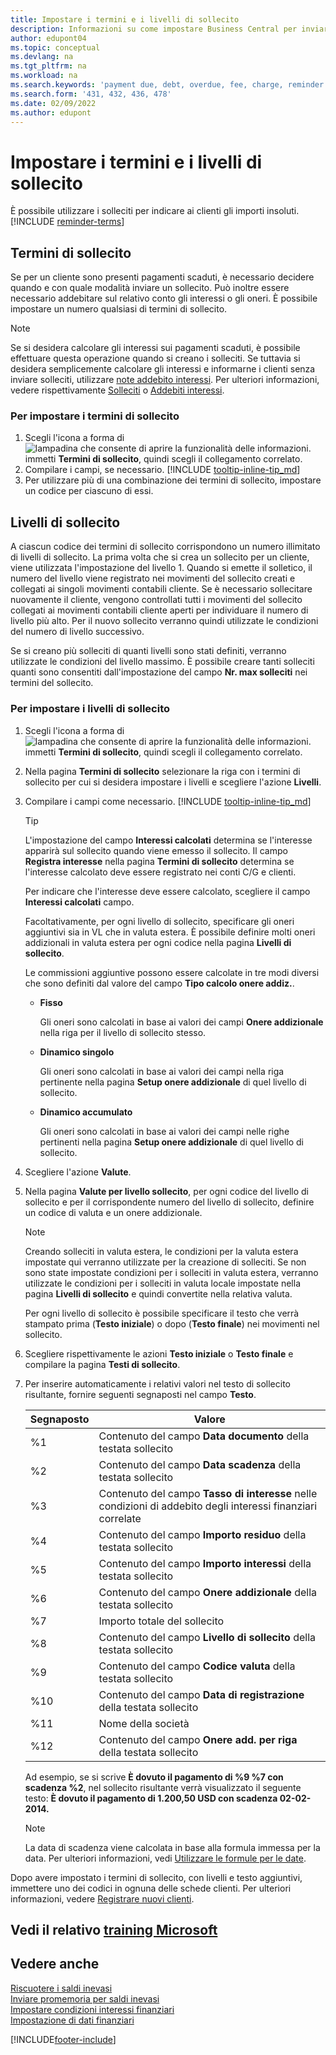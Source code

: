 ```yaml
---
title: Impostare i termini e i livelli di sollecito
description: Informazioni su come impostare Business Central per inviare un sollecito a un cliente per un pagamento scaduto e aggiungere addebiti o oneri al pagamento a causa del ritardo.
author: edupont04
ms.topic: conceptual
ms.devlang: na
ms.tgt_pltfrm: na
ms.workload: na
ms.search.keywords: 'payment due, debt, overdue, fee, charge, reminder'
ms.search.form: '431, 432, 436, 478'
ms.date: 02/09/2022
ms.author: edupont
---
```

# <a name="set-up-reminder-terms-and-levels" />Impostare i termini e i livelli di sollecito

È possibile utilizzare i solleciti per indicare ai clienti gli importi insoluti. [!INCLUDE [reminder-terms](includes/reminder-terms.md)]

## <a name="reminder-terms" />Termini di sollecito

Se per un cliente sono presenti pagamenti scaduti, è necessario decidere quando e con quale modalità inviare un sollecito. Può inoltre essere necessario addebitare sul relativo conto gli interessi o gli oneri. È possibile impostare un numero qualsiasi di termini di sollecito.  

> [!NOTE]
> Se si desidera calcolare gli interessi sui pagamenti scaduti, è possibile effettuare questa operazione quando si creano i solleciti. Se tuttavia si desidera semplicemente calcolare gli interessi e informarne i clienti senza inviare solleciti, utilizzare [note addebito interessi](finance-setup-finance-charges.md). Per ulteriori informazioni, vedere rispettivamente [Solleciti](receivables-collect-outstanding-balances.md#reminders) o [Addebiti interessi](receivables-collect-outstanding-balances.md#finance-charges).

### <a name="to-set-up-reminder-terms" />Per impostare i termini di sollecito

1. Scegli l'icona a forma di ![lampadina che consente di aprire la funzionalità delle informazioni.](media/ui-search/search_small.png "Informazioni sull'operazione che si desidera eseguire") immetti **Termini di sollecito**, quindi scegli il collegamento correlato.  
2. Compilare i campi, se necessario. [!INCLUDE [tooltip-inline-tip_md](includes/tooltip-inline-tip_md.md)]  
3. Per utilizzare più di una combinazione dei termini di sollecito, impostare un codice per ciascuno di essi.

## <a name="reminder-levels" />Livelli di sollecito

A ciascun codice dei termini di sollecito corrispondono un numero illimitato di livelli di sollecito. La prima volta che si crea un sollecito per un cliente, viene utilizzata l'impostazione del livello 1. Quando si emette il solletico, il numero del livello viene registrato nei movimenti del sollecito creati e collegati ai singoli movimenti contabili cliente. Se è necessario sollecitare nuovamente il cliente, vengono controllati tutti i movimenti del sollecito collegati ai movimenti contabili cliente aperti per individuare il numero di livello più alto. Per il nuovo sollecito verranno quindi utilizzate le condizioni del numero di livello successivo.

Se si creano più solleciti di quanti livelli sono stati definiti, verranno utilizzate le condizioni del livello massimo. È possibile creare tanti solleciti quanti sono consentiti dall'impostazione del campo **Nr. max solleciti** nei termini del sollecito.

### <a name="to-set-up-reminder-levels" />Per impostare i livelli di sollecito

1. Scegli l'icona a forma di ![lampadina che consente di aprire la funzionalità delle informazioni.](media/ui-search/search_small.png "Informazioni sull'operazione che si desidera eseguire") immetti **Termini di sollecito**, quindi scegli il collegamento correlato.  
2. Nella pagina **Termini di sollecito** selezionare la riga con i termini di sollecito per cui si desidera impostare i livelli e scegliere l'azione **Livelli**.  
3. Compilare i campi come necessario. [!INCLUDE [tooltip-inline-tip_md](includes/tooltip-inline-tip_md.md)]  

    > [!TIP]
    > L'impostazione del campo **Interessi calcolati** determina se l'interesse apparirà sul sollecito quando viene emesso il sollecito. Il campo **Registra interesse** nella pagina **Termini di sollecito** determina se l'interesse calcolato deve essere registrato nei conti C/G e clienti.
    >
    > Per indicare che l'interesse deve essere calcolato, scegliere il campo **Interessi calcolati** campo.

    Facoltativamente, per ogni livello di sollecito, specificare gli oneri aggiuntivi sia in VL che in valuta estera. È possibile definire molti oneri addizionali in valuta estera per ogni codice nella pagina **Livelli di sollecito**.  

    Le commissioni aggiuntive possono essere calcolate in tre modi diversi che sono definiti dal valore del campo **Tipo calcolo onere addiz.**.  

    - **Fisso**

        Gli oneri sono calcolati in base ai valori dei campi **Onere addizionale** nella riga per il livello di sollecito stesso.  
    - **Dinamico singolo**

        Gli oneri sono calcolati in base ai valori dei campi nella riga pertinente nella pagina **Setup onere addizionale** di quel livello di sollecito.
    - **Dinamico accumulato**

        Gli oneri sono calcolati in base ai valori dei campi nelle righe pertinenti nella pagina **Setup onere addizionale** di quel livello di sollecito.

4. Scegliere l'azione **Valute**.
5. Nella pagina **Valute per livello sollecito**, per ogni codice del livello di sollecito e per il corrispondente numero del livello di sollecito, definire un codice di valuta e un onere addizionale.

    > [!NOTE]  
    > Creando solleciti in valuta estera, le condizioni per la valuta estera impostate qui verranno utilizzate per la creazione di solleciti. Se non sono state impostate condizioni per i solleciti in valuta estera, verranno utilizzate le condizioni per i solleciti in valuta locale impostate nella pagina **Livelli di sollecito** e quindi convertite nella relativa valuta.

    Per ogni livello di sollecito è possibile specificare il testo che verrà stampato prima (**Testo iniziale**) o dopo (**Testo finale**) nei movimenti nel sollecito.

6. Scegliere rispettivamente le azioni **Testo iniziale** o **Testo finale** e compilare la pagina **Testi di sollecito**.
7. Per inserire automaticamente i relativi valori nel testo di sollecito risultante, fornire seguenti segnaposti nel campo **Testo**.  

    |Segnaposto|Valore|  
    |-----------------|-----------|  
    |%1|Contenuto del campo **Data documento** della testata sollecito|  
    |%2|Contenuto del campo **Data scadenza** della testata sollecito|  
    |%3|Contenuto del campo **Tasso di interesse** nelle condizioni di addebito degli interessi finanziari correlate|  
    |%4|Contenuto del campo **Importo residuo** della testata sollecito|  
    |%5|Contenuto del campo **Importo interessi** della testata sollecito|  
    |%6|Contenuto del campo **Onere addizionale** della testata sollecito|  
    |%7|Importo totale del sollecito|  
    |%8|Contenuto del campo **Livello di sollecito** della testata sollecito|  
    |%9|Contenuto del campo **Codice valuta** della testata sollecito|  
    |%10|Contenuto del campo **Data di registrazione** della testata sollecito|  
    |%11|Nome della società|  
    |%12|Contenuto del campo **Onere add. per riga** della testata sollecito|  

    Ad esempio, se si scrive **È dovuto il pagamento di %9 %7 con scadenza %2**, nel sollecito risultante verrà visualizzato il seguente testo: **È dovuto il pagamento di 1.200,50 USD con scadenza 02-02-2014.**

    > [!NOTE]
    > La data di scadenza viene calcolata in base alla formula immessa per la data. Per ulteriori informazioni, vedi [Utilizzare le formule per le date](ui-enter-date-ranges.md#use-date-formulas).

Dopo avere impostato i termini di sollecito, con livelli e testo aggiuntivi, immettere uno dei codici in ognuna delle schede clienti. Per ulteriori informazioni, vedere [Registrare nuovi clienti](sales-how-register-new-customers.md).  

## <a name="see-related-microsoft-training" />Vedi il relativo [training Microsoft](/training/modules/send-reminders-dynamics-365-business-central/)

## <a name="see-also" />Vedere anche

[Riscuotere i saldi inevasi](receivables-collect-outstanding-balances.md)  
[Inviare promemoria per saldi inevasi](receivables-send-reminders.md)  
[Impostare condizioni interessi finanziari](finance-setup-finance-charges.md)  
[Impostazione di dati finanziari](finance-setup-finance.md)  


[!INCLUDE[footer-include](includes/footer-banner.md)]
